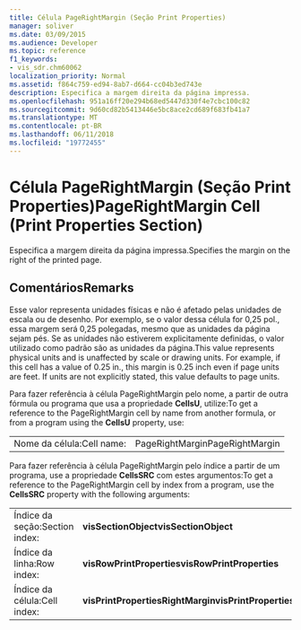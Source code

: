 ```yaml
---
title: Célula PageRightMargin (Seção Print Properties)
manager: soliver
ms.date: 03/09/2015
ms.audience: Developer
ms.topic: reference
f1_keywords:
- vis_sdr.chm60062
localization_priority: Normal
ms.assetid: f864c759-ed94-8ab7-d664-cc04b3ed743e
description: Especifica a margem direita da página impressa.
ms.openlocfilehash: 951a16ff20e294b68ed5447d330f4e7cbc100c82
ms.sourcegitcommit: 9d60cd82b5413446e5bc8ace2cd689f683fb41a7
ms.translationtype: MT
ms.contentlocale: pt-BR
ms.lasthandoff: 06/11/2018
ms.locfileid: "19772455"
---
```

# <a name="pagerightmargin-cell-print-properties-section"></a><span data-ttu-id="a16f4-103">Célula PageRightMargin (Seção Print Properties)</span><span class="sxs-lookup"><span data-stu-id="a16f4-103">PageRightMargin Cell (Print Properties Section)</span></span>

<span data-ttu-id="a16f4-104">Especifica a margem direita da página impressa.</span><span class="sxs-lookup"><span data-stu-id="a16f4-104">Specifies the margin on the right of the printed page.</span></span>
  
## <a name="remarks"></a><span data-ttu-id="a16f4-105">Comentários</span><span class="sxs-lookup"><span data-stu-id="a16f4-105">Remarks</span></span>

<span data-ttu-id="a16f4-p101">Esse valor representa unidades físicas e não é afetado pelas unidades de escala ou de desenho. Por exemplo, se o valor dessa célula for 0,25 pol., essa margem será 0,25 polegadas, mesmo que as unidades da página sejam pés. Se as unidades não estiverem explicitamente definidas, o valor utilizado como padrão são as unidades da página.</span><span class="sxs-lookup"><span data-stu-id="a16f4-p101">This value represents physical units and is unaffected by scale or drawing units. For example, if this cell has a value of 0.25 in., this margin is 0.25 inch even if page units are feet. If units are not explicitly stated, this value defaults to page units.</span></span> 
  
<span data-ttu-id="a16f4-109">Para fazer referência à célula PageRightMargin pelo nome, a partir de outra fórmula ou programa que usa a propriedade **CellsU**, utilize:</span><span class="sxs-lookup"><span data-stu-id="a16f4-109">To get a reference to the PageRightMargin cell by name from another formula, or from a program using the **CellsU** property, use:</span></span> 
  
|||
|:-----|:-----|
| <span data-ttu-id="a16f4-110">Nome da célula:</span><span class="sxs-lookup"><span data-stu-id="a16f4-110">Cell name:</span></span>  <br/> | <span data-ttu-id="a16f4-111">PageRightMargin</span><span class="sxs-lookup"><span data-stu-id="a16f4-111">PageRightMargin</span></span>  <br/> |
   
<span data-ttu-id="a16f4-112">Para fazer referência à célula PageRightMargin pelo índice a partir de um programa, use a propriedade **CellsSRC** com estes argumentos:</span><span class="sxs-lookup"><span data-stu-id="a16f4-112">To get a reference to the PageRightMargin cell by index from a program, use the **CellsSRC** property with the following arguments:</span></span> 
  
|||
|:-----|:-----|
| <span data-ttu-id="a16f4-113">Índice da seção:</span><span class="sxs-lookup"><span data-stu-id="a16f4-113">Section index:</span></span>  <br/> |<span data-ttu-id="a16f4-114">**visSectionObject**</span><span class="sxs-lookup"><span data-stu-id="a16f4-114">**visSectionObject**</span></span> <br/> |
| <span data-ttu-id="a16f4-115">Índice da linha:</span><span class="sxs-lookup"><span data-stu-id="a16f4-115">Row index:</span></span>  <br/> |<span data-ttu-id="a16f4-116">**visRowPrintProperties**</span><span class="sxs-lookup"><span data-stu-id="a16f4-116">**visRowPrintProperties**</span></span> <br/> |
| <span data-ttu-id="a16f4-117">Índice da célula:</span><span class="sxs-lookup"><span data-stu-id="a16f4-117">Cell index:</span></span>  <br/> |<span data-ttu-id="a16f4-118">**visPrintPropertiesRightMargin**</span><span class="sxs-lookup"><span data-stu-id="a16f4-118">**visPrintPropertiesRightMargin**</span></span> <br/> |
   


